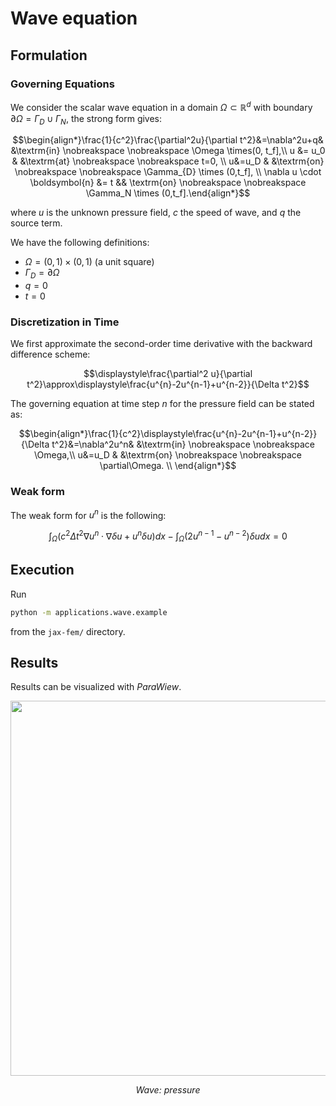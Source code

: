 # Wave equation

## Formulation

### Governing Equations

We consider the scalar wave equation in a domain $\Omega\subset\mathbb{R}^d$ with boundary $\partial\Omega =\Gamma_D\cup\Gamma_N$, the strong form gives:

$$\begin{align*}\frac{1}{c^2}\frac{\partial^2u}{\partial t^2}&=\nabla^2u+q& &\textrm{in}  \nobreakspace \nobreakspace \Omega \times(0, t_f],\\
u  &= u_0 & &\textrm{at} \nobreakspace \nobreakspace t=0, \\
u&=u_D & &\textrm{on} \nobreakspace \nobreakspace \Gamma_{D} \times (0,t_f], \\
\nabla u \cdot \boldsymbol{n} &= t &&  \textrm{on} \nobreakspace \nobreakspace \Gamma_N \times (0,t_f].\end{align*}$$

where $u$ is the unknown pressure field, $c$ the speed of wave, and $q$ the source term.

We have the following definitions:

* $\Omega=(0,1)\times(0,1)$ (a unit square)
* $\Gamma_D=\partial\Omega$ 
* $q = 0$
* $t = 0$

### Discretization in Time

We first approximate the second-order time derivative with the backward difference scheme:

$$\displaystyle\frac{\partial^2 u}{\partial t^2}\approx\displaystyle\frac{u^{n}-2u^{n-1}+u^{n-2}}{\Delta t^2}$$

The governing equation at time step $n$ for the pressure field can be stated as:

$$\begin{align*}\frac{1}{c^2}\displaystyle\frac{u^{n}-2u^{n-1}+u^{n-2}}{\Delta t^2}&=\nabla^2u^n& &\textrm{in}  \nobreakspace \nobreakspace \Omega,\\
u&=u_D & &\textrm{on} \nobreakspace \nobreakspace \partial\Omega. \\
\end{align*}$$

### Weak form
The weak form for $u^n$ is the following:

$$\int_{\Omega}(c^2\Delta t^2\nabla u^n\cdot\nabla \delta u+u^n\delta u)dx-\int_{\Omega}(2u^{n-1}-u^{n-2})\delta udx=0$$


## Execution
Run
```bash
python -m applications.wave.example
```
from the `jax-fem/` directory.


## Results

Results can be visualized with *ParaWiew*.
<p align="middle">
  <img src="material/pressure.gif" width="600" />
</p>
<p align="middle">
    <em >Wave: pressure</em>
</p>

